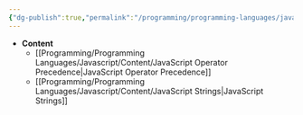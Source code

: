 ```yaml
---
{"dg-publish":true,"permalink":"/programming/programming-languages/javascript/javascript/"}
---
```



- **Content**
	- [[Programming/Programming Languages/Javascript/Content/JavaScript Operator Precedence\|JavaScript Operator Precedence]]
	- [[Programming/Programming Languages/Javascript/Content/JavaScript Strings\|JavaScript Strings]]


